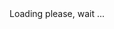 <!--{% assign aboutme = site.data.info.about_me | split: "[period]" %}

{% for about in aboutme %}
{{about}}
{% endfor %} 
-->

<div id="aboutMeDiv">
Loading please, wait ...
</div> 
